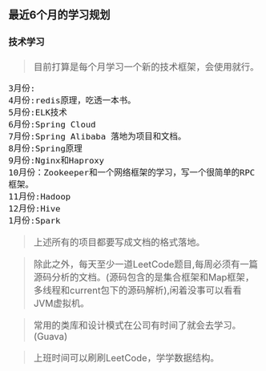 <font size =4>

### 最近6个月的学习规划

#### 技术学习

>目前打算是每个月学习一个新的技术框架，会使用就行。
```text
3月份:
4月份:redis原理，吃透一本书。
5月份:ELK技术
6月份:Spring Cloud
7月份:Spring Alibaba 落地为项目和文档。
8月份:Spring原理
9月份:Nginx和Haproxy
10月份：Zookeeper和一个网络框架的学习，写一个很简单的RPC框架。
11月份:Hadoop
12月份:Hive
1月份:Spark
```
>上述所有的项目都要写成文档的格式落地。

>除此之外，每天至少一道LeetCode题目,每周必须有一篇源码分析的文档。(源码包含的是集合框架和Map框架，多线程和current包下的源码解析),闲着没事可以看看JVM虚拟机。

>常用的类库和设计模式在公司有时间了就会去学习。(Guava)

>上班时间可以刷刷LeetCode，学学数据结构。

